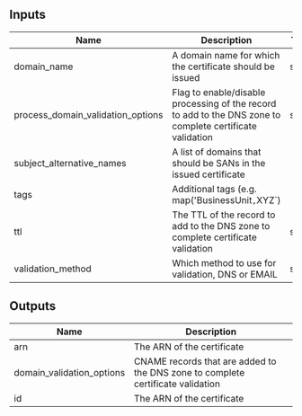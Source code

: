 ## Inputs

| Name | Description | Type | Default | Required |
|------|-------------|:----:|:-----:|:-----:|
| domain_name | A domain name for which the certificate should be issued | string | - | yes |
| process_domain_validation_options | Flag to enable/disable processing of the record to add to the DNS zone to complete certificate validation | string | `true` | no |
| subject_alternative_names | A list of domains that should be SANs in the issued certificate | list | `<list>` | no |
| tags | Additional tags (e.g. map('BusinessUnit`,`XYZ`) | map | `<map>` | no |
| ttl | The TTL of the record to add to the DNS zone to complete certificate validation | string | `300` | no |
| validation_method | Which method to use for validation, DNS or EMAIL | string | `DNS` | no |

## Outputs

| Name | Description |
|------|-------------|
| arn | The ARN of the certificate |
| domain_validation_options | CNAME records that are added to the DNS zone to complete certificate validation |
| id | The ARN of the certificate |

